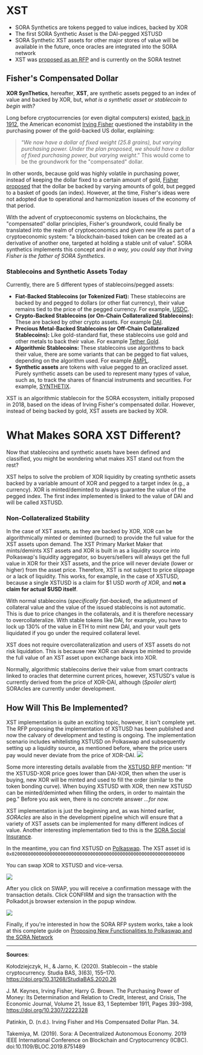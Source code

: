 # XST

- SORA Synthetics are tokens pegged to value indices, backed by XOR
- The first SORA Synthetic Asset is the DAI-pegged XSTUSD
- SORA Synthetic XST assets for other major stores of value will be available in the future, once oracles are integrated into the SORA network
- XST was [proposed as an
  RFP](https://github.com/sora-xor/rfps/pull/8/files) and is currently
  on the SORA testnet

## Fisher's Compensated Dollar

**XOR SynThetics**, hereafter, **XST**, are synthetic assets pegged to an index of value and backed by XOR, but, _what is a synthetic asset or stablecoin to begin with?_

Long before cryptocurrencies (or even digital computers) existed, [back in 1912](https://dspace.gipe.ac.in/xmlui/bitstream/handle/10973/26798/GIPE-093010.pdf?sequence=3&isAllowed=y), the American economist [Irving Fisher](https://en.wikipedia.org/wiki/Irving_Fisher) questioned the instability in the purchasing power of the gold-backed US dollar, explaining:

> “_We now have a dollar of fixed weight (25.8 grains), but varying purchasing power. Under the plan proposed, we should have a dollar of fixed purchasing power, but varying weight_.” This would come to be the groundwork for the "compensated" dollar.

In other words, because gold was highly volatile in purchasing power, instead of keeping the dollar fixed to a certain amount of gold, [Fisher proposed](https://www.richmondfed.org/~/media/richmondfedorg/publications/research/economic_quarterly/1993/summer/pdf/patinkin.pdf) that the dollar be backed by varying amounts of gold, but pegged to a basket of goods (an index). However, at the time, Fisher's ideas were not adopted due to operational and harmonization issues of the economy of that period.

With the advent of cryptoeconomic systems on blockchains, the "compensated" dollar principles, Fisher's groundwork, could finally be translated into the realm of cryptoeconomics and given new life as part of a cryptoeconomic system: "a blockchain-based token can be created as a derivative of another one, targeted at holding a stable unit of value". SORA synthetics implements this concept and _in a way, you could say that Irving Fisher is the father of SORA Synthetics_.

### Stablecoins and Synthetic Assets Today

Currently, there are 5 different types of stablecoins/pegged assets:

- **Fiat-Backed Stablecoins (or Tokenized Fiat):** These stablecoins are backed by and pegged to dollars (or other fiat currency), their value remains tied to the price of the pegged currency. For example, [USDC](https://www.circle.com/en/usdc).
- **Crypto-Backed Stablecoins (or On-Chain Collateralized Stablecoins):** These are backed by other crypto assets. For example [DAI](https://makerdao.com/en/).
- **Precious Metal-Backed Stablecoins (or Off-Chain Collateralized
  Stablecoins):** Like gold-standard fiat, these stablecoins use gold and other metals to back their value. For example [Tether Gold](https://gold.tether.to/).
- **Algorithmic Stablecoins:** These stablecoins use algorithms to back their value, there are some variants that can be pegged to fiat values, depending on the algorithm used. For example [AMPL](https://www.ampleforth.org/).
- **Synthetic assets** are tokens with value pegged to an oraclized asset. Purely synthetic assets can be used to represent many types of value, such as, to track the shares of financial instruments and securities. For example, [SYNTHETIX](https://synthetix.io/).

XST is an algorithmic stablecoin for the SORA ecosystem, initially proposed in 2018, based on the ideas of Irving Fisher's compensated dollar. However, instead of being backed by gold, XST assets are backed by XOR.

# What Makes SORA XST Different?

Now that stablecoins and synthetic assets have been defined and classified, you might be wondering what makes XST stand out from the rest?

XST helps to solve the problem of XOR liquidity by creating synthetic assets backed by a variable amount of XOR and pegged to a target index (e.g., a currency). XOR is minted/deminted to always guarantee the value of the pegged index. The first index implemented is linked to the value of DAI and will be called XSTUSD.

### Non-Collateralized Stability

In the case of XST assets, as they are backed by XOR, XOR can be algorithmically minted or deminted (burned) to provide the full value for the XST assets upon demand. The XST Primary Market Maker that mints/demints XST assets and XOR is built in as a liquidity source into Polkaswap's liquidity aggregator, so buyers/sellers will always get the full value in XOR for their XST assets, and the price will never deviate (lower or higher) from the asset price. Therefore, XST is not subject to price slippage or a lack of liquidity. This works, for example, in the case of XSTUSD, because a single XSTUSD is a claim for $1 USD _worth of XOR_, and **not a claim for actual $USD itself**.

With normal stablecoins (_specifically fiat-backed_), the adjustment of collateral value and the value of the issued stablecoins is not automatic. This is due to price changes in the collaterals, and it is therefore necessary to overcollateralize. With stable tokens like DAI, for example, you have to lock up 130% of the value in ETH to mint new DAI, and your vault gets liquidated if you go under the required collateral level.

XST does not require overcollateralization and users of XST assets do not risk liquidation. This is because new XOR can always be minted to provide the full value of an XST asset upon exchange back into XOR.

Normally, algorithmic stablecoins derive their value from smart contracts linked to oracles that determine current prices, however, XSTUSD's value is currently derived from the price of XOR-DAI, although (_Spoiler alert_) SORAcles are currently under development.

## How Will This Be Implemented?

XST implementation is quite an exciting topic, however, it isn't
complete yet. The RFP proposing the implementation of XSTUSD has been
published and now the calvary of development and testing is
ongoing. The implementation scenario includes whitelisting XSTUSD on
Polkaswap and subsequently setting up a liquidity source, as mentioned
before, where the price users pay would never deviate from the price
of XOR-DAI.
![](/.gitbook/assets/xst-buy-sell.png)

Some more interesting details available from the [XSTUSD RFP](https://github.com/sora-xor/rfps/pull/8/files) mention: "If the XSTUSD-XOR price goes lower than DAI-XOR, then when the user is buying, new XOR will be minted and used to fill the order (similar to the token bonding curve). When buying XSTUSD with XOR, then new XSTUSD can be minted/deminted when filling the orders, in order to maintain the peg." Before you ask wen, there is no concrete answer _...for now._

XST implementation is just the beginning and, as was hinted earlier, _SORAcles_ are also in the development pipeline which will ensure that a variety of XST assets can be implemented for many different indices of value. Another interesting implementation tied to this is the [SORA Social Insurance](social-insurance.md).

In the meantime, you can find XSTUSD on [Polkaswap](https://polkaswap.io/). The XST asset id is `0x0200080000000000000000000000000000000000000000000000000000000000`

You can swap XOR to XSTUSD and vice-versa.

![](/.gitbook/assets/xstusd1.png)

After you click on SWAP, you will receive a confirmation message with
the transaction details. Click CONFIRM and sign the transaction with
the Polkadot.js browser extension in the popup window.

![](/.gitbook/assets/xstusd2.png)

Finally, if you're interested in how the SORA RFP system works, take a look at this complete guide on [Proposing New Functionalities to Polkaswap and the SORA Network](rfp.md)

---

**Sources**:

Kołodziejczyk, H., & Jarno, K. (2020). Stablecoin – the stable cryptocurrency. Studia BAS, 3(63), 155–170. https://doi.org/10.31268/StudiaBAS.2020.26

J. M. Keynes, Irving Fisher, Harry G. Brown. The Purchasing Power of Money: Its Determination and Relation to Credit, Interest, and Crisis, The Economic Journal, Volume 21, Issue 83, 1 September 1911, Pages 393–398, https://doi.org/10.2307/2222328

Patinkin, D. (n.d.). Irving Fisher and His Compensated Dollar Plan. 34.

Takemiya, M. (2019). Sora: A Decentralized Autonomous Economy. 2019 IEEE International Conference on Blockchain and Cryptocurrency (ICBC). doi:10.1109/BLOC.2019.8751489
